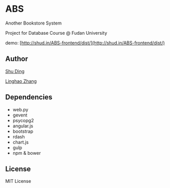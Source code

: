 # ABS
Another Bookstore System

Project for Database Course @ Fudan University

demo: [http://shud.in/ABS-frontend/dist/](http://shud.in/ABS-frontend/dist/)

## Author
[Shu Ding](https://github.com/quietshu)

[Linghao Zhang](https://github.com/dnc1994)

## Dependencies
- web.py
- gevent
- psycopg2
- angular.js
- bootstrap
- rdash
- chart.js
- gulp
- npm & bower

## License
MIT License

